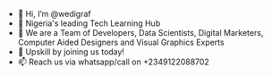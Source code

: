 - 👋 Hi, I’m @wedigraf
- 👀 Nigeria's leading Tech Learning Hub
- 🌱 We are a Team of Developers, Data Scientists, Digital Marketers, Computer Aided Designers and Visual Graphics Experts
- 💞️ Upskill by joining us today!
- 📫 Reach us via whatsapp/call on +2349122088702

<!---
wedigraf/wedigraf is a ✨ special ✨ repository because its `README.md` (this file) appears on your GitHub profile.
You can click the Preview link to take a look at your changes.
--->
